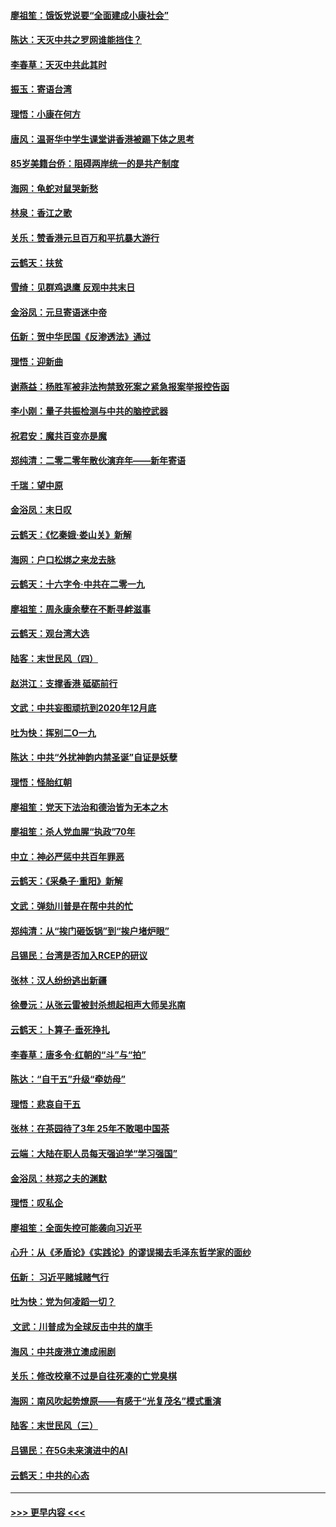 #### [廖祖笙：饿饭党说要“全面建成小康社会”](../pages/nsc993/n11767482.md?t=01042155) 
#### [陈达：天灭中共之罗网谁能挡住？](../pages/nsc993/n11767465.md?t=01042155) 
#### [李春草：天灭中共此其时](../pages/nsc993/n11767452.md?t=01042155) 
#### [振玉：寄语台湾](../pages/nsc993/n11767432.md?t=01042155) 
#### [理悟：小康在何方](../pages/nsc993/n11767394.md?t=01042155) 
#### [唐风：温哥华中学生课堂讲香港被踢下体之思考](../pages/nsc993/n11766848.md?t=01042155) 
#### [85岁美籍台侨：阻碍两岸统一的是共产制度](../pages/nsc993/n11765043.md?t=01042155) 
#### [海网：龟蛇对鼠哭新愁](../pages/nsc993/n11764895.md?t=01042155) 
#### [林泉：香江之歌](../pages/nsc993/n11764415.md?t=01042155) 
#### [关乐：赞香港元旦百万和平抗暴大游行](../pages/nsc993/n11764382.md?t=01042155) 
#### [云鹤天：扶贫](../pages/nsc993/n11764245.md?t=01042155) 
#### [雪绮：见群鸡退鹰  反观中共末日](../pages/nsc993/n11762112.md?t=01042155) 
#### [金浴凤：元旦寄语迷中帝](../pages/nsc993/n11761788.md?t=01042155) 
#### [伍新：贺中华民国《反渗透法》通过](../pages/nsc993/n11761994.md?t=01042155) 
#### [理悟：迎新曲](../pages/nsc993/n11761152.md?t=01042155) 
#### [谢燕益：杨胜军被非法拘禁致死案之紧急报案举报控告函](../pages/nsc993/n11756134.md?t=01042155) 
#### [李小刚：量子共振检测与中共的脑控武器](../pages/nsc993/n11754518.md?t=01042155) 
#### [祝君安：魔共百变亦是魔](../pages/nsc993/n11754469.md?t=01042155) 
#### [郑纯清：二零二零年散伙演弃年——新年寄语](../pages/nsc993/n11754195.md?t=01042155) 
#### [千瑞：望中原](../pages/nsc993/n11754159.md?t=01042155) 
#### [金浴凤：末日叹](../pages/nsc993/n11752359.md?t=01042155) 
#### [云鹤天：《忆秦娥‧娄山关》新解](../pages/nsc993/n11752348.md?t=01042155) 
#### [海网：户口松绑之来龙去脉](../pages/nsc993/n11752328.md?t=01042155) 
#### [云鹤天：十六字令‧中共在二零一九](../pages/nsc993/n11752305.md?t=01042155) 
#### [廖祖笙：周永康余孽在不断寻衅滋事](../pages/nsc993/n11751013.md?t=01042155) 
#### [云鹤天：观台湾大选](../pages/nsc993/n11751007.md?t=01042155) 
#### [陆客：末世民风（四）](../pages/nsc993/n11749203.md?t=01042155) 
#### [赵洪江：支撑香港 砥砺前行](../pages/nsc993/n11748482.md?t=01042155) 
#### [文武：中共妄图顽抗到2020年12月底](../pages/nsc993/n11748446.md?t=01042155) 
#### [吐为快：挥别二O一九](../pages/nsc993/n11748411.md?t=01042155) 
#### [陈达：中共“外扰神韵内禁圣诞”自证是妖孽](../pages/nsc993/n11748226.md?t=01042155) 
#### [理悟：怪胎红朝](../pages/nsc993/n11748206.md?t=01042155) 
#### [廖祖笙：党天下法治和德治皆为无本之木](../pages/nsc993/n11748135.md?t=01042155) 
#### [廖祖笙：杀人党血腥“执政”70年](../pages/nsc993/n11745144.md?t=01042155) 
#### [中立：神必严惩中共百年罪恶](../pages/nsc993/n11744970.md?t=01042155) 
#### [云鹤天：《采桑子‧重阳》新解](../pages/nsc993/n11744948.md?t=01042155) 
#### [文武：弹劾川普是在帮中共的忙](../pages/nsc993/n11744758.md?t=01042155) 
#### [郑纯清：从“挨门砸饭锅”到“挨户堵炉眼”](../pages/nsc993/n11744745.md?t=01042155) 
#### [吕锡民：台湾是否加入RCEP的研议](../pages/nsc993/n11744701.md?t=01042155) 
#### [张林：汉人纷纷逃出新疆](../pages/nsc993/n11743530.md?t=01042155) 
#### [徐曼沅：从张云雷被封杀想起相声大师吴兆南](../pages/nsc993/n11741816.md?t=01042155) 
#### [云鹤天：卜算子‧垂死挣扎](../pages/nsc993/n11739956.md?t=01042155) 
#### [李春草：唐多令‧红朝的“斗”与“拍”](../pages/nsc993/n11739830.md?t=01042155) 
#### [陈达：“自干五”升级“牵妨母”](../pages/nsc993/n11739724.md?t=01042155) 
#### [理悟：悲哀自干五](../pages/nsc993/n11739547.md?t=01042155) 
#### [张林：在茶园待了3年 25年不敢喝中国茶](../pages/nsc993/n11739240.md?t=01042155) 
#### [云端：大陆在职人员每天强迫学“学习强国”](../pages/nsc993/n11738735.md?t=01042155) 
#### [金浴凤：林郑之夫的渊默](../pages/nsc993/n11737735.md?t=01042155) 
#### [理悟：叹私企](../pages/nsc993/n11737715.md?t=01042155) 
#### [廖祖笙：全面失控可能袭向习近平](../pages/nsc993/n11737704.md?t=01042155) 
#### [心升：从《矛盾论》《实践论》的谬误揭去毛泽东哲学家的面纱](../pages/nsc993/n11736962.md?t=01042155) 
#### [伍新： 习近平赌城赌气行](../pages/nsc993/n11736929.md?t=01042155) 
#### [吐为快：党为何凌蹈一切？](../pages/nsc993/n11736915.md?t=01042155) 
#### [ 文武：川普成为全球反击中共的旗手](../pages/nsc993/n11736882.md?t=01042155) 
#### [海风：中共废港立澳成闹剧](../pages/nsc993/n11735857.md?t=01042155) 
#### [关乐：修改校章不过是自往死凑的亡党臭棋](../pages/nsc993/n11735097.md?t=01042155) 
#### [海网：南风吹起势燎原——有感于“光复茂名”模式重演](../pages/nsc993/n11732308.md?t=01042155) 
#### [陆客：末世民风（三）](../pages/nsc993/n11732211.md?t=01042155) 
#### [吕锡民：在5G未来演进中的AI](../pages/nsc993/n11730010.md?t=01042155) 
#### [云鹤天：中共的心态](../pages/nsc993/n11729906.md?t=01042155) 

----
#### [ >>> 更早内容 <<< ](../indexes/nsc993-earlier.md)
